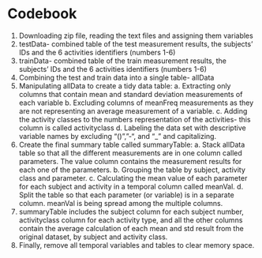 # Codebook
1.	Downloading zip file, reading the text files and assigning them variables
2.	testData- combined table of the test measurement results, the subjects’ IDs and the 6 activities identifiers (numbers 1-6)
3.	trainData- combined table of the train measurement results, the subjects’ IDs and the 6 activities identifiers (numbers 1-6)
4.	Combining the test and train data into a single table- allData
5.	Manipulating allData to create a tidy data table:
a.	Extracting only columns that contain mean and standard deviation measurements of each variable
b.	Excluding columns of meanFreq measurements as they are not representing an average measurement of a variable.
c.	Adding the activity classes to the numbers representation of the activities- this column is called activityclass
d.	Labeling the data set with descriptive variable names by excluding “()”,”-“, and “_” and capitalizing.
6.	Create the final summary table called summaryTable:
a.	Stack allData table so that all the different measurements are in one column called parameters. The value column contains the measurement results for each one of the parameters.
b.	Grouping the table by subject, activity class and parameter.
c.	Calculating the mean value of each parameter for each subject and activity in a temporal column called meanVal.
d.	Split the table so that each parameter (or variable) is in a separate column. meanVal  is being spread among the multiple columns.
7.	summaryTable includes the subject column for each subject number, activityclass column for each activity type, and all the other columns contain the average calculation of each mean and std result from the original dataset, by subject and activity class.
8.	Finally, remove all temporal variables and tables to clear memory space.
